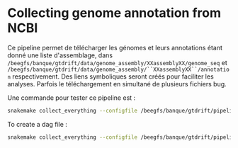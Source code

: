 # Collecting genome annotation from NCBI

Ce pipeline permet de télécharger les génomes et leurs annotations étant donné une liste d'assemblage, dans `/beegfs/banque/gtdrift/data/genome_assembly/XXassemblyXX/genome_seq` et `/beegfs/banque/gtdrift/data/genome_assembly/``XXassemblyXX``/annotation` respectivement. Des liens symboliques seront créés pour faciliter les analyses. Parfois le téléchargement en simultané de plusieurs fichiers bug.

Une commande pour tester ce pipeline est :

``` bash
snakemake collect_everything --configfile /beegfs/banque/gtdrift/pipeline/scripts/analyses/collecting_genome_annotation/config.json  --use-singularity --singularity-args "--bind /beegfs/:/beegfs/" --cluster "sbatch -J {params.name} -p {params.partition} -N 1 --ntasks={params.ntasks} --mem={params.mem} -t {params.time} -o {params.out} -e {params.err}" --rerun-incomplete --rerun-triggers mtime -j 100 -n --forceall
```

To create a dag file :

``` bash
snakemake collect_everything --configfile /beegfs/banque/gtdrift/pipeline/scripts/analyses/collecting_genome_annotation/config.json --forceall --dag | dot -Tpdf > dag-GTDrift.pdf
```
